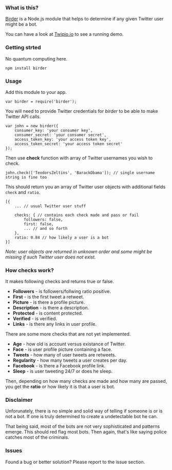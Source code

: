 ### What is this?
[Birder](https://en.wikipedia.org/wiki/Birdwatching#Birding.2C_birdwatching.2C_and_twitching) is a Node.js module that helps to determine if any given Twitter user might be a bot.

You can have a look at [Twipio.io](http://twipio.io) to see a running demo.

### Getting strted
No quantum computing here. 
```
npm install birder
```

### Usage
Add this module to your app.
```
var birder = require('birder');
```

You will need to provide Twitter credentials for *birder* to be able to make Twitter API calls.
```
var john = new birder({
	consumer_key: 'your consumer key',
	consumer_secret: 'your consumer secret',
	access_token_key: 'your access token key',
	access_token_secret: 'your access token secret'
});
```

Then use **check** function with array of Twitter usernames you wish to check. 
```
john.check(['TeodorsZeltins', 'BarackObama']); // single username string is fine too
```

This should return you an array of Twitter user objects with additional fields `check` and `ratio`.
```
[{
	... // usual Twitter user stuff

	checks: { // contains each check made and pass or fail
		followers: false,
		first: false,
		... // and so forth
	},
	ratio: 0.84 // how likely a user is a bot
}]
```

*Note: user objects are returned in unknown order and some might be missing if such Twitter user does not exist.*


### How checks work?
It makes following checks and returns true or false.

 * **Followers** - is followers/follwing ratio positive.
 * **First** - is the first tweet a retweet.
 * **Picture** - is there a profile picture.
 * **Description** - is there a description.
 * **Protected** -  is content protected.
 * **Verified** - is verified.
 * **Links** - is there any links in user profile.

There are some more checks that are not yet implemented.

 * **Age** - how old is account versus existance of Twitter.
 * **Face** - is user profile picture containing a face.
 * **Tweets** - how many of user tweets are retweets.
 * **Regularity** - how many tweets a user creates per day.
 * **Facebook** - is there a Facebook profile link.
 * **Sleep** - is user tweeting 24/7 or does he sleep.

Then, depending on how many checks are made and how many are passed, you get the **ratio** or how likely it is that a user is bot.

### Disclaimer
Unforunately, there is no simple and solid way of telling if someone is or is not a bot. If one is truly determined to create a undetectable bot he can. 

That being said, most of the bots are not very sophisticated and patterns emerge. This should red flag most bots. Then again, that's like saying police catches most of the criminals.


### Issues
Found a bug or better solution? Please report to the issue section.